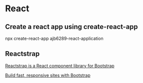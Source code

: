 # React

## Create a react app using create-react-app

npx create-react-app ajb6289-react-application

## Reactstrap

[Reactstrap is a React component library for Bootstrap](https://reactstrap.github.io/?path=/story/home-installation--page)

[Build fast, responsive sites with Bootstrap](https://getbootstrap.com/)
